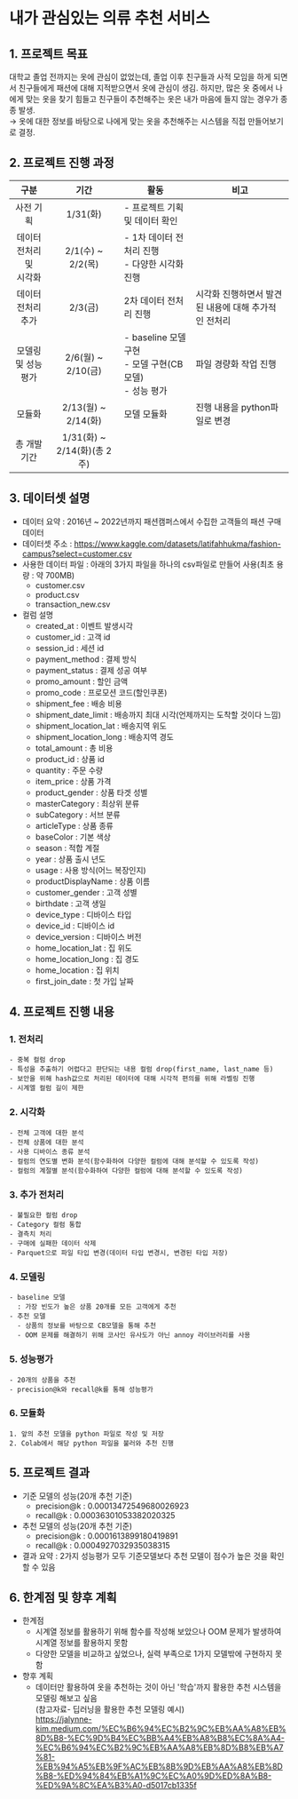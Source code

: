 # 내가 관심있는 의류 추천 서비스
## 1. 프로젝트 목표
  대학교 졸업 전까지는 옷에 관심이 없었는데, 졸업 이후 친구들과 사적 모임을 하게 되면서 친구들에게 패션에 대해 지적받으면서 옷에 관심이 생김. 하지만, 많은 옷 중에서 나에게 맞는 옷을 찾기 힘들고 친구들이 추천해주는 옷은 내가 마음에 들지 않는 경우가 종종 발생. <br>
  → 옷에 대한 정보를 바탕으로 나에게 맞는 옷을 추천해주는 시스템을 직접 만들어보기로 결정.
## 2. 프로젝트 진행 과정
  |구분|기간|활동|비고|
  |:---:|:---:|---|---|
  |사전 기획|1/31(화)|- 프로젝트 기획 및 데이터 확인||
  |데이터 전처리 및 <br> 시각화|2/1(수) ~ 2/2(목)|- 1차 데이터 전처리 진행 <br> - 다양한 시각화 진행||
  |데이터 전처리 추가 |2/3(금)|2차 데이터 전처리 진행|시각화 진행하면서 발견된 내용에 대해 추가적인 전처리|
  |모델링 및 성능 평가|2/6(월) ~ 2/10(금)|- baseline 모델 구현 <br> - 모델 구현(CB모델) <br> - 성능 평가|파일 경량화 작업 진행|
  |모듈화|2/13(월) ~ 2/14(화)|모델 모듈화|진행 내용을 python파일로 변경|
  |총 개발기간|1/31(화) ~ 2/14(화)(총 2주)|||
## 3. 데이터셋 설명
  - 데이터 요약 : 2016년 ~ 2022년까지 패션캠퍼스에서 수집한 고객들의 패션 구매 데이터
  - 데이터셋 주소 : https://www.kaggle.com/datasets/latifahhukma/fashion-campus?select=customer.csv
  - 사용한 데이터 파일
    : 아래의 3가지 파일을 하나의 csv파일로 만들어 사용(최초 용량 : 약 700MB)
    - customer.csv
    - product.csv
    - transaction_new.csv <br>
  - 컬럼 설명
    - created_at : 이벤트 발생시각
    - customer_id : 고객 id
    - session_id : 세션 id
    - payment_method : 결제 방식
    - payment_status : 결제 성공 여부
    - promo_amount : 할인 금액
    - promo_code : 프로모션 코드(할인쿠폰)
    - shipment_fee : 배송 비용
    - shipment_date_limit : 배송까지 최대 시각(언제까지는 도착할 것이다 느낌)
    - shipment_location_lat : 배송지역 위도
    - shipment_location_long : 배송지역 경도
    - total_amount : 총 비용
    - product_id : 상품 id
    - quantity : 주문 수량
    - item_price : 상품 가격
    - product_gender : 상품 타겟 성별
    - masterCategory : 최상위 분류
    - subCategory : 서브 분류
    - articleType : 상품 종류
    - baseColor : 기본 색상
    - season : 적합 계절
    - year : 상품 출시 년도
    - usage : 사용 방식(어느 복장인지)
    - productDisplayName : 상품 이름
    - customer_gender : 고객 성별
    - birthdate : 고객 생일
    - device_type : 디바이스 타입
    - device_id : 디바이스 id
    - device_version : 디바이스 버전
    - home_location_lat : 집 위도
    - home_location_long : 집 경도
    - home_location : 집 위치
    - first_join_date : 첫 가입 날짜
## 4. 프로젝트 진행 내용
  ### 1. 전처리
    - 중복 컬럼 drop
    - 특성을 추출하기 어렵다고 판단되는 내용 컬럼 drop(first_name, last_name 등)
    - 보안을 위해 hash값으로 처리된 데이터에 대해 시각적 편의를 위해 라벨링 진행
    - 시계엘 컬럼 길이 제한
  ### 2. 시각화
    - 전체 고객에 대한 분석
    - 전체 상품에 대한 분석
    - 사용 디바이스 종류 분석
    - 컬럼의 연도별 변화 분석(함수화하여 다양한 컬럼에 대해 분석할 수 있도록 작성)
    - 컬럼의 계절별 분석(함수화하여 다양한 컬럼에 대해 분석할 수 있도록 작성)
  ### 3. 추가 전처리
    - 불필요한 컬럼 drop
    - Category 컬럼 통합
    - 결측치 처리
    - 구매에 실패한 데이터 삭제
    - Parquet으로 파일 타입 변경(데이터 타입 변경시, 변경된 타입 저장)
  ### 4. 모델링
    - baseline 모델
      : 가장 빈도가 높은 상품 20개를 모든 고객에게 추천
    - 추천 모델
      - 상품의 정보를 바탕으로 CB모델을 통해 추천
      - OOM 문제를 해결하기 위해 코사인 유사도가 아닌 annoy 라이브러리를 사용
  ### 5. 성능평가
    - 20개의 상품을 추천
    - precision@k와 recall@k를 통해 성능평가
  ### 6. 모듈화
    1. 앞의 추천 모델을 python 파일로 작성 및 저장
    2. Colab에서 해당 python 파일을 불러와 추천 진행
## 5. 프로젝트 결과
  - 기준 모델의 성능(20개 추천 기준)
    - precision@k : 0.00013472549680026923
    - recall@k : 0.00036301053382020325
  - 추천 모델의 성능(20개 추천 기준)
    - precision@k : 0.0001613899180419891
    - recall@k : 0.0004927032935038315
  - 결과 요약
    : 2가지 성능평가 모두 기준모델보다 추천 모델이 점수가 높은 것을 확인할 수 있음
## 6. 한계점 및 향후 계획
  - 한계점
    - 시계열 정보를 활용하기 위해 함수를 작성해 보았으나 OOM 문제가 발생하여 시계열 정보를 활용하지 못함
    - 다양한 모델을 비교하고 싶었으나, 실력 부족으로 1가지 모델밖에 구현하지 못함
  - 향후 계획
    - 데이터만 활용하여 옷을 추천하는 것이 아닌 '학습'까지 활용한 추천 시스템을 모델링 해보고 싶음 <br>
      (참고자료- 딥러닝을 활용한 추천 모델링 예시) <br>
      https://jalynne-kim.medium.com/%EC%B6%94%EC%B2%9C%EB%AA%A8%EB%8D%B8-%EC%9D%B4%EC%BB%A4%EB%A8%B8%EC%8A%A4-%EC%B6%94%EC%B2%9C%EB%AA%A8%EB%8D%B8%EB%A7%81-%EB%94%A5%EB%9F%AC%EB%8B%9D%EB%AA%A8%EB%8D%B8-%ED%94%84%EB%A1%9C%EC%A0%9D%ED%8A%B8-%ED%9A%8C%EA%B3%A0-d5017cb1335f
